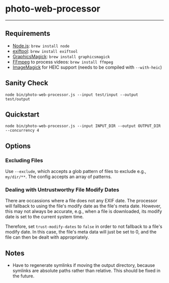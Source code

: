 # photo-web-processor

---

## Requirements

- [Node.js](http://nodejs.org/): `brew install node`
- [exiftool](http://www.sno.phy.queensu.ca/~phil/exiftool/): `brew install exiftool`
- [GraphicsMagick](http://www.graphicsmagick.org/): `brew install graphicsmagick`
- [FFmpeg](http://www.ffmpeg.org/) to process videos: `brew install ffmpeg`
- [ImageMagick](https://imagemagick.org/) for HEIC support (needs to be compiled with `--with-heic`)

## Sanity Check

`node bin/photo-web-processor.js --input test/input --output test/output`

## Quickstart

`node bin/photo-web-processor.js --input INPUT_DIR --output OUTPUT_DIR --concurrency 4`

## Options

### Excluding Files

Use `--exclude`, which accepts a glob pattern of files to exclude e.g., `my/dir/**`. The config accepts an array of patterns.

### Dealing with Untrustworthy File Modify Dates

There are occassions where a file does not any EXIF date. The processor will fallback to using the file's modify date as the file's meta date. 
However, this may not always be accurate, e.g., when a file is downloaded, its modify date is set to the current system time.

Therefore, set `trust-modify-dates` to `false` in order to not fallback to a file's modify date. In this case, the file's meta data will just be set to 0, and the
file can then be dealt with appropriately.

## Notes

- Have to regenerate symlinks if moving the output directory, because symlinks are absolute paths rather than relative. This should be fixed in the future.